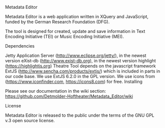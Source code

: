 Metadata Editor

Metadata Editor is a web application written in XQuery and JavaScript, funded by the German Research Foundation (DFG).

The tool is designed for created, update and save information in Text Encoding Initiative (TEI) or Music Encoding Initiative (MEI). 

Dependencies

Jetty Application Server (http://www.eclipse.org/jetty/), in the newest version
eXist-db (http://www.exist-db.org), in the newest version
highlight (https://highlightjs.org)
Theatre Tool depends on the javascript framework ExtJS (http://www.sencha.com/products/extjs/) which is included in parts in our code base. We use ExtJS 6.2.0 in the GPL version.
We use icons from (https://www.iconfinder.com, https://icons8.com) for free.
Installing

Please see our documentation in the wiki section: https://github.com/Detmolder-Hoftheater/Metadata_Editor/wiki

License

Metadata Editor is released to the public under the terms of the GNU GPL v.3 open source license.
